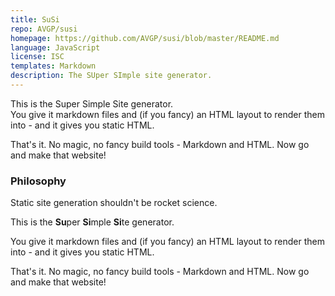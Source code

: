 ```yaml
---
title: SuSi
repo: AVGP/susi
homepage: https://github.com/AVGP/susi/blob/master/README.md
language: JavaScript
license: ISC
templates: Markdown
description: The SUper SImple site generator.
---
```


This is the Su​per Si​mple Si​te generator.  
You give it markdown files and (if you fancy) an HTML layout to render them into - and it gives you static HTML.

That's it. No magic, no fancy build tools - Markdown and HTML. Now go and make that website!

### Philosophy

Static site generation shouldn't be rocket science.

This is the **Su**&#8203;per **Si**&#8203;mple **Si**&#8203;te generator.

You give it markdown files and (if you fancy) an HTML layout to render them into - and it gives you static HTML.

That's it. No magic, no fancy build tools - Markdown and HTML. Now go and make that website!
